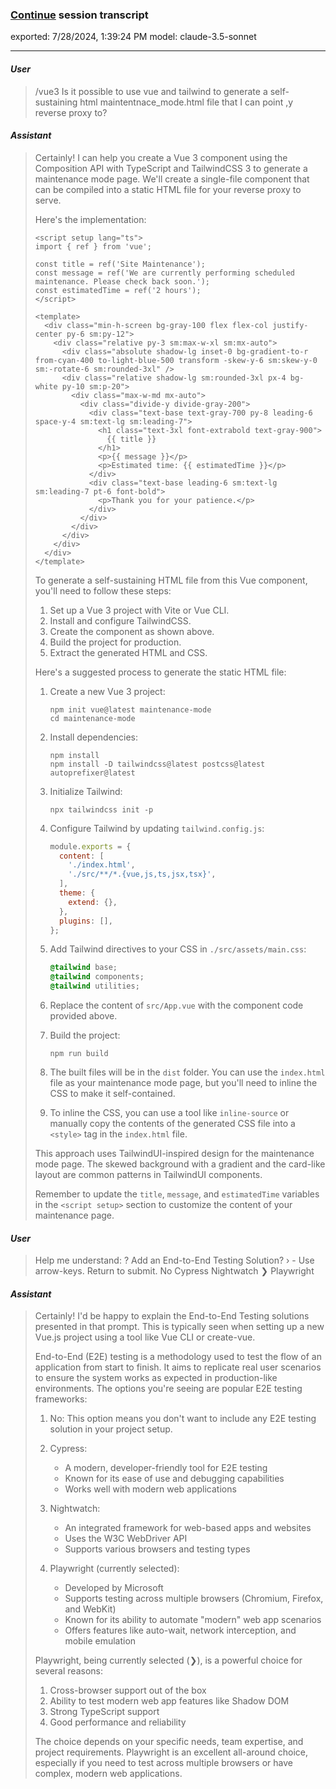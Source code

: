 ### [Continue](https://continue.dev) session transcript
exported: 7/28/2024, 1:39:24 PM
model: claude-3.5-sonnet

---

#### _User_

> /vue3 Is it possible to use vue and tailwind to generate a self-sustaining html
> maintentnace_mode.html file that I can point ,y reverse proxy to?

#### _Assistant_

> Certainly! I can help you create a Vue 3 component using the Composition API with
> TypeScript and TailwindCSS 3 to generate a maintenance mode page. We'll create a
> single-file component that can be compiled into a static HTML file for your
> reverse proxy to serve.
>
> Here's the implementation:
>
> ```vue
> <script setup lang="ts">
> import { ref } from 'vue';
>
> const title = ref('Site Maintenance');
> const message = ref('We are currently performing scheduled maintenance. Please check back soon.');
> const estimatedTime = ref('2 hours');
> </script>
>
> <template>
>   <div class="min-h-screen bg-gray-100 flex flex-col justify-center py-6 sm:py-12">
>     <div class="relative py-3 sm:max-w-xl sm:mx-auto">
>       <div class="absolute shadow-lg inset-0 bg-gradient-to-r from-cyan-400 to-light-blue-500 transform -skew-y-6 sm:skew-y-0 sm:-rotate-6 sm:rounded-3xl" />
>       <div class="relative shadow-lg sm:rounded-3xl px-4 bg-white py-10 sm:p-20">
>         <div class="max-w-md mx-auto">
>           <div class="divide-y divide-gray-200">
>             <div class="text-base text-gray-700 py-8 leading-6 space-y-4 sm:text-lg sm:leading-7">
>               <h1 class="text-3xl font-extrabold text-gray-900">
>                 {{ title }}
>               </h1>
>               <p>{{ message }}</p>
>               <p>Estimated time: {{ estimatedTime }}</p>
>             </div>
>             <div class="text-base leading-6 sm:text-lg sm:leading-7 pt-6 font-bold">
>               <p>Thank you for your patience.</p>
>             </div>
>           </div>
>         </div>
>       </div>
>     </div>
>   </div>
> </template>
> ```
>
> To generate a self-sustaining HTML file from this Vue component, you'll need to
> follow these steps:
>
> 1. Set up a Vue 3 project with Vite or Vue CLI.
> 2. Install and configure TailwindCSS.
> 3. Create the component as shown above.
> 4. Build the project for production.
> 5. Extract the generated HTML and CSS.
>
> Here's a suggested process to generate the static HTML file:
>
> 1. Create a new Vue 3 project:
>    ```
>    npm init vue@latest maintenance-mode
>    cd maintenance-mode
>    ```
>
> 2. Install dependencies:
>    ```
>    npm install
>    npm install -D tailwindcss@latest postcss@latest autoprefixer@latest
>    ```
>
> 3. Initialize Tailwind:
>    ```
>    npx tailwindcss init -p
>    ```
>
> 4. Configure Tailwind by updating `tailwind.config.js`:
>    ```javascript
>    module.exports = {
>      content: [
>        './index.html',
>        './src/**/*.{vue,js,ts,jsx,tsx}',
>      ],
>      theme: {
>        extend: {},
>      },
>      plugins: [],
>    };
>    ```
>
> 5. Add Tailwind directives to your CSS in `./src/assets/main.css`:
>    ```css
>    @tailwind base;
>    @tailwind components;
>    @tailwind utilities;
>    ```
>
> 6. Replace the content of `src/App.vue` with the component code provided above.
>
> 7. Build the project:
>    ```
>    npm run build
>    ```
>
> 8. The built files will be in the `dist` folder. You can use the `index.html`
>    file as your maintenance mode page, but you'll need to inline the CSS to make
>    it self-contained.
>
> 9. To inline the CSS, you can use a tool like `inline-source` or manually copy
>    the contents of the generated CSS file into a `<style>` tag in the
>    `index.html` file.
>
> This approach uses TailwindUI-inspired design for the maintenance mode page. The
> skewed background with a gradient and the card-like layout are common patterns
> in TailwindUI components.
>
> Remember to update the `title`, `message`, and `estimatedTime` variables in the
> `<script setup>` section to customize the content of your maintenance page.

#### _User_

> Help me understand:
> ? Add an End-to-End Testing Solution? › - Use arrow-keys. Return to submit.
> No
> Cypress
> Nightwatch
> ❯   Playwright

#### _Assistant_

> Certainly! I'd be happy to explain the End-to-End Testing solutions presented in
> that prompt. This is typically seen when setting up a new Vue.js project using a
> tool like Vue CLI or create-vue.
>
> End-to-End (E2E) testing is a methodology used to test the flow of an
> application from start to finish. It aims to replicate real user scenarios to
> ensure the system works as expected in production-like environments. The options
> you're seeing are popular E2E testing frameworks:
>
> 1. No: This option means you don't want to include any E2E testing solution in
>    your project setup.
>
> 2. Cypress:
>    - A modern, developer-friendly tool for E2E testing
>    - Known for its ease of use and debugging capabilities
>    - Works well with modern web applications
>
> 3. Nightwatch:
>    - An integrated framework for web-based apps and websites
>    - Uses the W3C WebDriver API
>    - Supports various browsers and testing types
>
> 4. Playwright (currently selected):
>    - Developed by Microsoft
>    - Supports testing across multiple browsers (Chromium, Firefox, and WebKit)
>    - Known for its ability to automate "modern" web app scenarios
>    - Offers features like auto-wait, network interception, and mobile emulation
>
> Playwright, being currently selected (❯), is a powerful choice for several
> reasons:
> 1. Cross-browser support out of the box
> 2. Ability to test modern web app features like Shadow DOM
> 3. Strong TypeScript support
> 4. Good performance and reliability
>
> The choice depends on your specific needs, team expertise, and project
> requirements. Playwright is an excellent all-around choice, especially if you
> need to test across multiple browsers or have complex, modern web applications.
